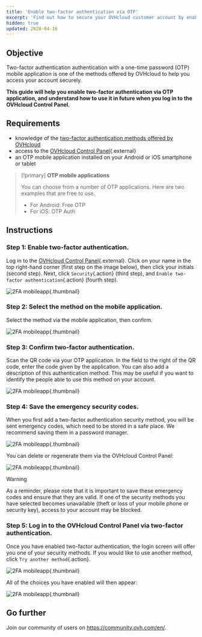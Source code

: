 ```yaml
---
title: 'Enable two-factor authentication via OTP'
excerpt: 'Find out how to secure your OVHcloud customer account by enabling two-factor authentication via OTP mobile application'
hidden: true
updated: 2020-04-16
---
```


## Objective

Two-factor authentication authentication with a one-time password (OTP) mobile application is one of the methods offered by OVHcloud to help you access your account securely. 

**This guide will help you enable two-factor authentication via OTP application, and understand how to use it in future when you log in to the OVHcloud Control Panel.**

## Requirements

- knowledge of the [two-factor authentication methods offered by OVHcloud](/pages/account_and_service_management/account_information/secure-ovhcloud-account-with-2fa)
- access to the [OVHcloud Control Panel](https://ca.ovh.com/auth/?action=gotomanager&from=https://www.ovh.com/world/&ovhSubsidiary=we){.external}
- an OTP mobile application installed on your Android or iOS smartphone or tablet

> [!primary]
>**OTP mobile applications**
>
> You can choose from a number of OTP applications. Here are two examples that are free to use.
> 
> - For Android: Free OTP
> - For iOS: OTP Auth
> 

## Instructions

### Step 1: Enable two-factor authentication.

Log in to the [OVHcloud Control Panel](https://ca.ovh.com/auth/?action=gotomanager&from=https://www.ovh.com/world/&ovhSubsidiary=we){.external}. Click on your name in the top right-hand corner (first step on the image below), then click your initials (second step). Next, click `Security`{.action} (third step), and `Enable two-factor authentication`{.action} (fourth step).

![2FA mobileapp](images/hub2FA.png){.thumbnail}

### Step 2: Select the method on the mobile application.

Select the method via the mobile application, then confirm.

![2FA mobileapp](images/2famobileca.png){.thumbnail}

### Step 3: Confirm two-factor authentication.

Scan the QR code via your OTP application. In the field to the right of the QR code, enter the code given by the application. You can also add a description of this authentication method. This may be useful if you want to identify the people able to use this method on your account.

![2FA mobileapp](images/2famobileapp2.png){.thumbnail}

### Step 4: Save the emergency security codes.

When you first add a two-factor authentication security method, you will be sent emergency codes, which need to be stored in a safe place. We recommend saving them in a password manager.

![2FA mobileapp](images/2facodes.png){.thumbnail}

You can delete or regenerate them via the OVHcloud Control Panel:

![2FA mobileapp](images/2facodesaction.png){.thumbnail}

> [!warning]
>
> As a reminder, please note that it is important to save these emergency codes and ensure that they are valid. If one of the security methods you have selected becomes unavailable (theft or loss of your mobile phone or security key), access to your account may be blocked.
> 
> 

### Step 5: Log in to the OVHcloud Control Panel via two-factor authentication.

Once you have enabled two-factor authentication, the login screen will offer you one of your security methods. If you would like to use another method, click `Try another method`{.action}.

![2FA mobileapp](images/mobile_auth.png){.thumbnail}

All of the choices you have enabled will then appear:

![2FA mobileapp](images/backupcode_auth.png){.thumbnail}

## Go further

Join our community of users on <https://community.ovh.com/en/>.
